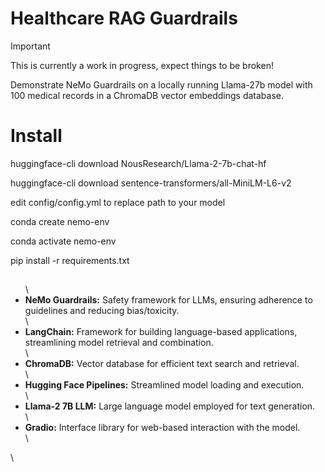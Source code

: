 # Healthcare RAG Guardrails

> [!IMPORTANT]
> This is currently a work in progress, expect things to be broken!

Demonstrate NeMo Guardrails on a locally running Llama-27b model with 100 medical records in a ChromaDB vector embeddings database.

# Install
huggingface-cli download NousResearch/Llama-2-7b-chat-hf

huggingface-cli download sentence-transformers/all-MiniLM-L6-v2 

edit config/config.yml to replace path to your model 

conda create nemo-env 

conda activate nemo-env

pip install -r requirements.txt 

## 
<ul>\
<li><b>NeMo Guardrails:</b> Safety framework for LLMs, ensuring adherence to guidelines and reducing bias/toxicity. <br>\
<li><b>LangChain:</b> Framework for building language-based applications, streamlining model retrieval and combination. <br>\
<li><b>ChromaDB:</b> Vector database for efficient text search and retrieval. <br>\
<li><b>Hugging Face Pipelines:</b> Streamlined model loading and execution. <br>\
<li><b>Llama-2 7B LLM:</b> Large language model employed for text generation. <br>\
<li><b>Gradio:</b> Interface library for web-based interaction with the model. <br>\
</ul>\







